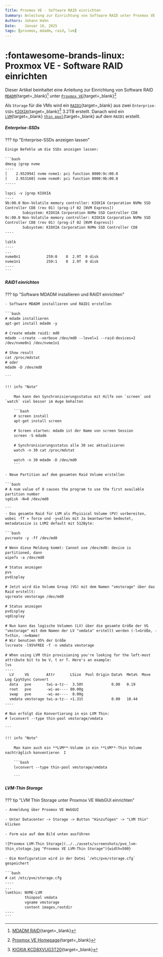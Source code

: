 ```yaml
---
Title: Proxmox VE - Software RAID einrichten
Summary: Anleitung zur Einrichtung von Software RAID unter Proxmox VE
Authors: Johann Hahn
Date:    Januar 16, 2025
tags: [proxmox, mdadm, raid, lvm]
---
```


# :fontawesome-brands-linux: Proxmox VE - Software RAID einrichten

Dieser Artikel beinhaltet eine Anleitung zur Einrichtung von Software RAID [`MDADM`][MDADM]{target=\_blank}[^2] unter [`Proxmox VE`][Proxmox VE]{target=\_blank}[^1]

Als `Storage` für die VMs wird ein [`RAID1`][RAID1]{target=\_blank} aus zwei `Enterprise-SSDs` [`KIOXIA`][KIOXIA]{target=\_blank}[^3] 3.2TB erstellt. Danach wird ein [`LVM`][LVM]{target=\_blank} [`thin pool`][thin pool]{target=\_blank} auf dem `RAID1` erstellt.

##### Enterprise-SSDs

??? tip "Enterprise-SSDs anzeigen lassen"

    Einige Befehle um die SSDs anzeigen lassen:

    ```bash
    dmesg |grep nvme
    ----
    [    2.952994] nvme nvme1: pci function 0000:9c:00.0
    [    2.953160] nvme nvme0: pci function 0000:9b:00.0
    -----

    lspci -v |grep KIOXIA
    ----
    9b:00.0 Non-Volatile memory controller: KIOXIA Corporation NVMe SSD Controller CD8 (rev 01) (prog-if 02 [NVM Express])
            Subsystem: KIOXIA Corporation NVMe SSD Controller CD8
    9c:00.0 Non-Volatile memory controller: KIOXIA Corporation NVMe SSD Controller CD8 (rev 01) (prog-if 02 [NVM Express])
            Subsystem: KIOXIA Corporation NVMe SSD Controller CD8
    ----

    lsblk
    ----
    ...
    nvme0n1            259:0    0  2.9T  0 disk
    nvme1n1            259:1    0  2.9T  0 disk
    ----
    ```
##### RAID1 einrichten

??? tip "Software MDADM installieren und RAID1 einrichten"

    - Software MDADM installieren und RAID1 erstellen

    ```bash
    # mdadm installieren
    apt-get install mdadm -y

    # Create mdadm raid1: md0
    mdadm --create --verbose /dev/md0 --level=1 --raid-devices=2 /dev/nvme0n1 /dev/nvme1n1

    # Show result
    cat /proc/mdstat
    # oder
    mdadm -D /dev/md0

    ```

    !!! info "Note"

        Man kann den Synchronisierungsstatus mit Hilfe von `screen` und `watch` viel besser im Auge behalten

        ```bash
        # screen install
        apt-get install screen

        # Screen starten: mdadm ist der Name von screen Session
        screen -S mdadm
            
        # Synchronisierungsstatus alle 30 sec aktualisieren
        watch -n 30 cat /proc/mdstat

        watch -n 30 mdadm -D /dev/md0
        ```

    - Neue Partition auf dem gesamten Raid Volume erstellen

    ```bash
    # A num value of 0 causes the program to use the first available partition number
    sgdisk -N=0 /dev/md0 
     
    ```
    - Das gesamte Raid für LVM als Phyisical Volume (PV) vorbereiten, wobei -ff = force und -y=alles mit Ja beantworten bedeutet, metadatasize is LVM2 default mit 512Byte:

    ```bash
    pvcreate -y -ff /dev/md0

    # Wenn diese Meldung kommt: Cannot use /dev/md0: device is partitioned, dann 
    wipefs -a /dev/md0

    # Status anzeigen
    pvs
    pvdisplay

    # Jetzt wird die Volume Group (VG) mit dem Namen "vmstorage" über das Raid erstellt:
    vgcreate vmstorage /dev/md0

    # Status anzeigen
    pvdisplay
    vgdisplay

    # Nun kann das logische Volumen (LV) über die gesamte Größe der VG "vmstorage" mit dem Namen der LV "vmdata" erstellt werden (-l=Größe, -T=thin, -n=Name)
    # Wir benutzen 95% der Größe
    lvcreate -l95%FREE -T -n vmdata vmstorage

    # When using LVM thin provisioning you're looking for the left-most attribute bit to be V, t or T. Here's an example:
    lvs
    ----
      LV     VG        Attr       LSize  Pool Origin Data%  Meta%  Move Log Cpy%Sync Convert
      data   pve       twi-a-tz--  3.50t             0.00   0.19
      root   pve       -wi-ao---- 80.00g
      swap   pve       -wi-ao----  8.00g
      vmdata vmstorage twi-a-tz-- <1.31t             0.00   10.44
    ----

    # Nun erfolgt die Konvertierung in ein LVM Thin:
    # lvconvert --type thin-pool vmstorage/vmdata

    ```

    !!! info "Note"

        Man kann auch ein **LVM**-Volume in ein **LVM**-Thin Volume nachträglich konventieren  I

        ```bash
        lvconvert --type thin-pool vmstorage/vmdata

        ```

##### LVM-Thin Storage 

??? tip "LVM Thin Storage unter Proxmox VE WebGUI einrichten"

    - Anmeldung über Proxmox VE WebGUI

    - Unter Datacenter -> Storage -> Button "Hinzufügen" -> "LVM thin" klicken
    
    - Form wie auf dem Bild unten ausführen

    ![Proxmox LVM-Thin Storage](../../assets/screenshots/pve_lvm-thin_stotage.jpg "Proxmox VE LVM-Thin Storage"){width=500}

    - Die Konfiguration wird in der Datei `/etc/pve/storage.cfg` gespeichert

    ```bash
    # cat /etc/pve/storage.cfg 
    ----
    ...
    lvmthin: NVME-LVM
             thinpool vmdata
             vgname vmstorage
             content images,rootdir
    ----
    ```

[Proxmox VE]: https://de.wikipedia.org/wiki/Proxmox_VE
[MDADM]: https://de.wikipedia.org/wiki/Mdadm
[RAID1]: https://de.wikipedia.org/wiki/RAID#RAID_1:_Mirroring_%E2%80%93_Spiegelung 
[KIOXIA]: https://en.wikipedia.org/wiki/Kioxia
[LVM]: https://de.wikipedia.org/wiki/Logical_Volume_Manager
[thin pool]: https://pve.proxmox.com/wiki/Storage:_LVM_Thin

[^1]: [Proxmox VE Homepage](https://www.proxmox.com/de/){target=\_blank}
[^2]: [MDADM RAID](https://de.wikipedia.org/wiki/Mdadm){target=\_blank}
[^3]: [KIOXIA KCD8XVUG3T20](https://europe.kioxia.com/de-de/business/ssd/data-center-ssd/cd8-v.html){target=\_blank}
